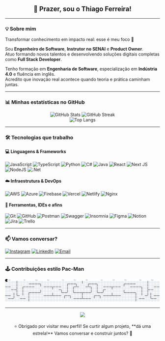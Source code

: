 <h2 align="center">👋 Prazer, sou o Thiago Ferreira!</h2>

---

### 💡 Sobre mim

Transformar conhecimento em impacto real: esse é meu foco 🚀

Sou **Engenheiro de Software**, **Instrutor no SENAI** e **Product Owner**.  
Atuo formando novos talentos e desenvolvendo soluções digitais completas como **Full Stack Developer**.

Tenho formação em **Engenharia de Software**, especialização em **Indústria 4.0** e fluência em inglês.  
Acredito que inovação real acontece quando teoria e prática caminham juntas.

---

### 📊 Minhas estatísticas no GitHub

<div align="center">

![GitHub Stats](https://github-readme-stats.vercel.app/api?username=thiago-rferreira&theme=dark&hide_border=false&include_all_commits=true&count_private=true) 
![GitHub Streak](https://nirzak-streak-stats.vercel.app/?user=thiago-rferreira&theme=dark&hide_border=false) </br>
![Top Langs](https://github-readme-stats.vercel.app/api/top-langs/?username=thiago-rferreira&theme=dark&hide_border=false&include_all_commits=true&count_private=true&layout=compact)

</div>

---

### 🛠️ Tecnologias que trabalho

#### 💻 Linguagens & Frameworks

![JavaScript](https://img.shields.io/badge/javascript-%23323330.svg?style=for-the-badge&logo=javascript&logoColor=%23F7DF1E)
![TypeScript](https://img.shields.io/badge/typescript-%23007ACC.svg?style=for-the-badge&logo=typescript&logoColor=white)
![Python](https://img.shields.io/badge/python-3670A0?style=for-the-badge&logo=python&logoColor=ffdd54)
![C#](https://img.shields.io/badge/c%23-%23239120.svg?style=for-the-badge&logo=csharp&logoColor=white)
![Java](https://img.shields.io/badge/java-%23ED8B00.svg?style=for-the-badge&logo=openjdk&logoColor=white)
![React](https://img.shields.io/badge/react-%2320232a.svg?style=for-the-badge&logo=react&logoColor=%2361DAFB)
![Next JS](https://img.shields.io/badge/Next-black?style=for-the-badge&logo=next.js&logoColor=white)
![NodeJS](https://img.shields.io/badge/node.js-6DA55F?style=for-the-badge&logo=node.js&logoColor=white)
![.Net](https://img.shields.io/badge/.NET-5C2D91?style=for-the-badge&logo=.net&logoColor=white)

#### ☁️ Infraestrutura & DevOps

![AWS](https://img.shields.io/badge/AWS-%23FF9900.svg?style=for-the-badge&logo=amazon-aws&logoColor=white)
![Azure](https://img.shields.io/badge/azure-%230072C6.svg?style=for-the-badge&logo=microsoftazure&logoColor=white)
![Firebase](https://img.shields.io/badge/firebase-%23039BE5.svg?style=for-the-badge&logo=firebase)
![Vercel](https://img.shields.io/badge/vercel-%23000000.svg?style=for-the-badge&logo=vercel&logoColor=white)
![Netlify](https://img.shields.io/badge/netlify-%23000000.svg?style=for-the-badge&logo=netlify&logoColor=#00C7B7)
![Nginx](https://img.shields.io/badge/nginx-%23009639.svg?style=for-the-badge&logo=nginx&logoColor=white)

#### 🧰 Ferramentas, IDEs e afins

![Git](https://img.shields.io/badge/git-%23F05033.svg?style=for-the-badge&logo=git&logoColor=white)
![GitHub](https://img.shields.io/badge/github-%23121011.svg?style=for-the-badge&logo=github&logoColor=white)
![Postman](https://img.shields.io/badge/Postman-FF6C37?style=for-the-badge&logo=postman&logoColor=white)
![Swagger](https://img.shields.io/badge/-Swagger-%23Clojure?style=for-the-badge&logo=swagger&logoColor=white)
![Insomnia](https://img.shields.io/badge/Insomnia-black?style=for-the-badge&logo=insomnia&logoColor=5849BE)
![Figma](https://img.shields.io/badge/figma-%23F24E1E.svg?style=for-the-badge&logo=figma&logoColor=white)
![Notion](https://img.shields.io/badge/Notion-%23000000.svg?style=for-the-badge&logo=notion&logoColor=white)
![Jira](https://img.shields.io/badge/jira-%230A0FFF.svg?style=for-the-badge&logo=jira&logoColor=white)
![Trello](https://img.shields.io/badge/Trello-%23026AA7.svg?style=for-the-badge&logo=Trello&logoColor=white)

---

### 📫 Vamos conversar?

[![Instagram](https://img.shields.io/badge/Instagram-%23E4405F.svg?logo=Instagram&logoColor=white)](https://instagram.com/thiago.rferreira)
[![LinkedIn](https://img.shields.io/badge/LinkedIn-%230077B5.svg?logo=linkedin&logoColor=white)](https://linkedin.com/in/thiagoferreira1)
[![Email](https://img.shields.io/badge/Email-D14836?logo=gmail&logoColor=white)](mailto:thiagoferreira435@gmail.com)

---

### 🕹️ Contribuições estilo Pac-Man

<picture>
  <source media="(prefers-color-scheme: dark)" srcset="https://raw.githubusercontent.com/thiago-rferreira/thiago-rferreira/output/pacman-contribution-graph-dark.svg">
  <source media="(prefers-color-scheme: light)" srcset="https://raw.githubusercontent.com/thiago-rferreira/thiago-rferreira/output/pacman-contribution-graph.svg">
  <img alt="pacman contribution graph" src="https://raw.githubusercontent.com/thiago-rferreira/thiago-rferreira/output/pacman-contribution-graph.svg">
</picture>

---

<div align="center">
  <img src="https://profile-counter.glitch.me/thiago-rferreira/count.svg?" />
  <br>
  <br>
  ⭐ Obrigado por visitar meu perfil! Se curtir algum projeto, **dá uma estrela!**  
  Vamos conversar e construir juntos? 🚀
</div>
